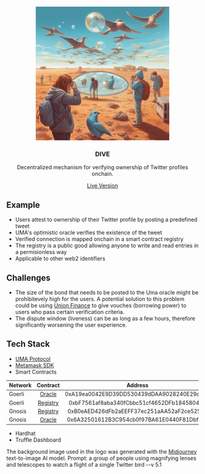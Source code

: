 <br/>
<div align="center">
  <a>
    <img src="logo.png" width="350">
  </a>
  <h3 align="center">DIVE</h3>
  <p align="center">
Decentralized mechanism for verifying ownership of Twitter profiles onchain.
  </p>
<a href="https://lennardevertz.github.io/ethGlobalParis2023/">Live Version</a>
</div>

## Example

- Users attest to ownership of their Twitter profile by posting a predefined tweet
- UMA's optimistic oracle verifies the existence of the tweet
- Verified connection is mapped onchain in a smart contract registry 
- The registry is a public good allowing anyone to write and read entries in a permisionless way
- Applicable to other web2 identifiers

## Challenges
- The size of the bond that needs to be posted to the Uma oracle might be prohibitevely high for the users. A potential solution to this problem could be using [Union Finance](https://union.finance/) to give vouches (borrowing power) to users who pass certain verification criteria.
- The dispute window (liveness) can be as long as a few hours, therefore significantly worsening the user experience. 


## Tech Stack

- [UMA Protocol](https://uma.xyz/)
- [Metamask SDK](https://metamask.io/sdk/)
- Smart Contracts

| Network   |      Contract      |       Address |
|----------|:-------------:|:------:|
| Goerli | [Oracle](https://goerli.etherscan.io/address/0xA19ea0042E9D39DD530439dDAA9028240E29c267) | 0xA19ea0042E9D39DD530439dDAA9028240E29c267 |
| Goerli | [Registry](https://goerli.etherscan.io/address/0xbF7561af8aba340fCbbc51cf4652DFb1845804DE) | 0xbF7561af8aba340fCbbc51cf4652DFb1845804DE |
| Gnosis | [Registry](https://gnosisscan.io/address/0xb0eaed426dfb2aeeff37ec251aaa52af2ce525f8) | 0xB0eAED426dFb2aEEFF37ec251aAA52aF2ce525F8 |
| Gnosis | [Oracle](https://gnosisscan.io/address/0x6a32501612b3c954cb0f97ba61e0440f81dbf8da) | 0x6A32501612B3C954cb0f97BA61E0440F81Dbf8da |
- Hardhat
- Truffle Dashboard


The background image used in the logo was generated with the [Midjourney](https://www.midjourney.com/) text-to-image AI model. Prompt: a group of people using magnifying lenses and telescopes to watch a flight of a single Twitter bird --v 5.1</p>



